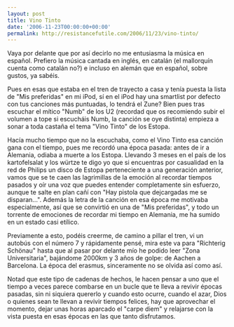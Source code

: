 ```yaml
---
layout: post
title: Vino Tinto
date: '2006-11-23T00:00:00+00:00'
permalink: http://resistancefutile.com/2006/11/23/vino-tinto/
---
```

<img style="float:right; margin:0 0 10px 10px;cursor:pointer; cursor:hand;" src="http://photos1.blogger.com/x/blogger2/4553/2422/320/443907/WINE-Logo.png" border="0" alt="" />Vaya por delante que por así decirlo no me entusiasma la música en español. Prefiero la música cantada en inglés, en catalán (el mallorquín cuenta como catalán no?) e incluso en alemán que en español, sobre gustos, ya sabéis. 

Pues en esas que estaba en el tren de trayecto a casa y tenía puesta la lista de "Mis preferidas" en mi iPod, sí en el iPod hay una smartlist por defecto con tus canciones más puntuadas, lo tendrá el Zune? Bien pues tras escuchar el mítico "Numb" de los U2 (recordad que os recomiendo subir el volumen a tope si escucháis Numb, la canción se oye distinta) empieza a sonar a toda castaña el tema "Vino Tinto" de los Estopa. 

Hacía mucho tiempo que no la escuchaba, como el Vino Tinto esa canción gana con el tiempo, pues me recordó una época pasada: antes de ir a Alemania, odiaba a muerte a los Estopa. Llevando 3 meses en el país de los kartofelsalat y los würtze te digo yo que si encuentras por casualidad en la red de Philips un disco de Estopa perteneciente a una generación anterior, vamos que se te caen las lagrimillas de la emoción al recordar tiempos pasados y oír una voz que puedes entender completamente sin esfuerzo, aunque te salte en plan cañí con "Hay pistola que dejcargadas me se disparan...". Además la letra de la canción en esa época me motivaba especialmente, así que se convirtió en una de "Mis preferidas", y todo un torrente de emociones de recordar mi tiempo en Alemania, me ha sumido en un estado casi etílico. 

Previamente a esto, podéis creerme, de camino a pillar el tren, vi un autobús con el número 7 y rápidamente pensé, mira este va para "Richterig Schönau" hasta que al pasar por delante mío he podido leer "Zona Universitaria", bajándome 2000km y 3 años de golpe: de Aachen a Barcelona. La época del erasmus, sinceramente no se olvida así como así.

Notad que este tipo de cadenas de hechos, le hacen pensar a uno que el tiempo a veces parece combarse en un bucle que te lleva a revivir épocas pasadas, sin ni siquiera quererlo y cuando esto ocurre, cuando el azar, Dios o quienes sean te llevan a revivir tiempos felices, hay que aprovechar el momento, dejar unas horas aparcado el "carpe diem" y relajarse con la vista puesta en esas épocas en las que tanto disfrutamos.
